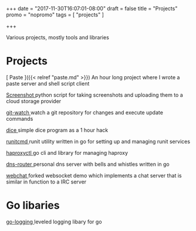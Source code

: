 +++
date = "2017-11-30T16:07:01-08:00"
draft = false
title = "Projects"
promo =  "nopromo"
tags = [ "projects" ]

+++

Various projects, mostly tools and libraries

# Projects

[ Paste ]({{< relref "paste.md" >}})
An hour long project where I wrote a paste server and shell script client

[ Screenshot ](https://github.com/sigmonsays/screenshot)
python script for taking screenshots and uploading them to a cloud storage provider 

[ git-watch ](https://github.com/sigmonsays/git-watch)
watch a git repository for changes and execute update commands

[ dice ](https://github.com/sigmonsays/dice)
simple dice program as a 1 hour hack

[ runitcmd ](https://github.com/sigmonsays/runitcmd)
runit utility written in go for setting up and managing runit services

[ haproxyctl ](https://github.com/sigmonsays/haproxyctl)
go cli and library for managing haproxy

[ dns-router ](https://github.com/sigmonsays/dns-router)
personal dns server with bells and whistles written in go

[ webchat ](https://github.com/sigmonsays/webchat)
forked websocket demo which implements a chat server that is similar in function to a IRC server

# Go libaries

[ go-logging ](https://github.com/sigmonsays/go-logging)
leveled logging libary for go

